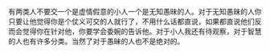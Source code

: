 有两类人不要交一个是虚情假意的小人一个是无知愚昧的人。对于无知愚昧的人你只要让他觉得你是个仗义可交的人就行了，不用什么话都直说，如果都直说他们反而会觉得你在针对他，你要学会委婉的告诉他。对于小人我还有待观察，对于智慧的人也有许多分类。当然了对于愚昧的人也不是绝对的。